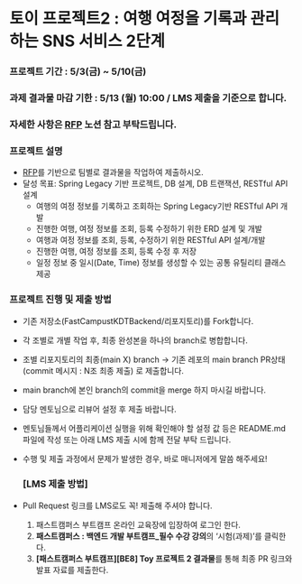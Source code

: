 # 토이 프로젝트2 : 여행 여정을 기록과 관리하는 SNS 서비스 2단계

### 프로젝트 기간 : 5/3(금) ~ 5/10(금)
### 과제 결과물 마감 기한 : 5/13 (월) 10:00 / LMS 제출을 기준으로 합니다.
### 자세한 사항은 [RFP](https://www.notion.so/2-bbeabfbbbf5a40d798c526d971acff1d) 노션 참고 부탁드립니다.

### 프로젝트 설명
- [RFP](https://www.notion.so/2-bbeabfbbbf5a40d798c526d971acff1d)를 기반으로 팀별로 결과물을 작업하여 제출하시오. 
- 달성 목표: Spring Legacy 기반 프로젝트, DB 설계, DB 트랜잭션, RESTful API 설계
  - 여행의 여정 정보를 기록하고 조회하는 Spring Legacy기반 RESTful API 개발
  - 진행한 여행, 여정 정보를 조회, 등록 수정하기 위한 ERD 설계 및 개발			
  - 여행과 여정 정보를 조회, 등록, 수정하기 위한 RESTful API 설계/개발
  - 진행한 여행, 여정 정보를 조회, 등록 수정 후 저장
  - 일정 정보 중 일시(Date, Time) 정보를 생성할 수 있는 공통 유틸리티 클래스 제공

  
### 프로젝트 진행 및 제출 방법
- 기존 저장소(FastCampustKDTBackend/리포지토리)를 Fork합니다.
- 각 조별로 개별 작업 후, 최종 완성본을 하나의 branch로 병합합니다.
- 조별 리포지토리의 최종(main X) branch -> 기존 레포의 main branch PR상태(commit 메시지 : N조 최종 제출) 로 제출합니다.
- main branch에 본인 branch의 commit을 merge 하지 마시길 바랍니다.
- 담당 멘토님으로 리뷰어 설정 후 제출 바랍니다.
- 멘토님들께서 어플리케이션 실행을 위해 확인해야 할 설정 값 등은 README.md 파일에 작성 또는 아래 LMS 제출 시에 함께 전달 부탁 드립니다.
- 수행 및 제출 과정에서 문제가 발생한 경우, 바로 매니저에게 말씀 해주세요!

  ### [**LMS 제출 방법]**

- Pull Request 링크를 LMS로도 꼭! 제출해 주셔야 합니다.
    1. 패스트캠퍼스 부트캠프 온라인 교육장에 입장하여 로그인 한다.
    2. **패스트캠퍼스 : 백엔드 개발 부트캠프_필수 수강 강의**의 ‘시험(과제)’를 클릭한다. 
    3. **[패스트캠퍼스 부트캠프][BE8] Toy 프로젝트 2 결과물**를 통해 최종 PR 링크와 발표 자료를 제출한다.
